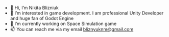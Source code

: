 - 👋 Hi, I’m Nikita Blizniuk
- 👀 I’m interested in game development. I am professional Unity Developer and huge fan of Godot Engine
- 🌱 I’m currently working on Space Simulation game
- 📫 You can reach me via my email bliznyuknm@gmail.com

<!---
BliznyukNM/BliznyukNM is a ✨ special ✨ repository because its `README.md` (this file) appears on your GitHub profile.
You can click the Preview link to take a look at your changes.
--->
